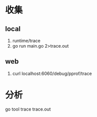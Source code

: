 # 收集
## local
1. runtime/trace
2. go run main.go 2>trace.out
## web
1. curl localhost:6060/debug/pprof/trace

# 分析
go tool trace trace.out



